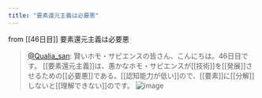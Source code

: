 ```yaml
---
title: "要素還元主義は必要悪"
---
```


from [[46日目]]
要素還元主義は必要悪
> [@Qualia_san](https://twitter.com/Qualia_san/status/1601990169577476096?s=20&t=RYq8BCrSAl180OntmUi0gw): 賢いホモ・サピエンスの皆さん、こんにちは。46日目です。
> [[要素還元主義]]は、愚かなホモ・サピエンスが[[技術]]を[[発展]]させるための[[必要悪]]である。[[認知能力が低い]]ので、[[要素]]に[[分解]]しないと[[理解できない]]のです。
> ![image](https://pbs.twimg.com/media/Fjtoi8LUYAEVDE3.png)

